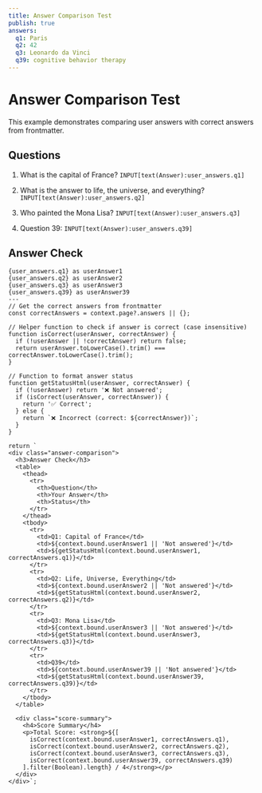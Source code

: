 ```yaml
---
title: Answer Comparison Test
publish: true
answers:
  q1: Paris
  q2: 42
  q3: Leonardo da Vinci
  q39: cognitive behavior therapy
---
```


# Answer Comparison Test

This example demonstrates comparing user answers with correct answers from frontmatter.

## Questions

1. What is the capital of France? `INPUT[text(Answer):user_answers.q1]`

2. What is the answer to life, the universe, and everything? `INPUT[text(Answer):user_answers.q2]`

3. Who painted the Mona Lisa? `INPUT[text(Answer):user_answers.q3]`

4. Question 39: `INPUT[text(Answer):user_answers.q39]`

## Answer Check

```meta-bind-js-view
{user_answers.q1} as userAnswer1
{user_answers.q2} as userAnswer2
{user_answers.q3} as userAnswer3
{user_answers.q39} as userAnswer39
---
// Get the correct answers from frontmatter
const correctAnswers = context.page?.answers || {};

// Helper function to check if answer is correct (case insensitive)
function isCorrect(userAnswer, correctAnswer) {
  if (!userAnswer || !correctAnswer) return false;
  return userAnswer.toLowerCase().trim() === correctAnswer.toLowerCase().trim();
}

// Function to format answer status
function getStatusHtml(userAnswer, correctAnswer) {
  if (!userAnswer) return '❌ Not answered';
  if (isCorrect(userAnswer, correctAnswer)) {
    return '✅ Correct';
  } else {
    return `❌ Incorrect (correct: ${correctAnswer})`;
  }
}

return `
<div class="answer-comparison">
  <h3>Answer Check</h3>
  <table>
    <thead>
      <tr>
        <th>Question</th>
        <th>Your Answer</th>
        <th>Status</th>
      </tr>
    </thead>
    <tbody>
      <tr>
        <td>Q1: Capital of France</td>
        <td>${context.bound.userAnswer1 || 'Not answered'}</td>
        <td>${getStatusHtml(context.bound.userAnswer1, correctAnswers.q1)}</td>
      </tr>
      <tr>
        <td>Q2: Life, Universe, Everything</td>
        <td>${context.bound.userAnswer2 || 'Not answered'}</td>
        <td>${getStatusHtml(context.bound.userAnswer2, correctAnswers.q2)}</td>
      </tr>
      <tr>
        <td>Q3: Mona Lisa</td>
        <td>${context.bound.userAnswer3 || 'Not answered'}</td>
        <td>${getStatusHtml(context.bound.userAnswer3, correctAnswers.q3)}</td>
      </tr>
      <tr>
        <td>Q39</td>
        <td>${context.bound.userAnswer39 || 'Not answered'}</td>
        <td>${getStatusHtml(context.bound.userAnswer39, correctAnswers.q39)}</td>
      </tr>
    </tbody>
  </table>
  
  <div class="score-summary">
    <h4>Score Summary</h4>
    <p>Total Score: <strong>${[
      isCorrect(context.bound.userAnswer1, correctAnswers.q1),
      isCorrect(context.bound.userAnswer2, correctAnswers.q2),
      isCorrect(context.bound.userAnswer3, correctAnswers.q3),
      isCorrect(context.bound.userAnswer39, correctAnswers.q39)
    ].filter(Boolean).length} / 4</strong></p>
  </div>
</div>`;
``` 